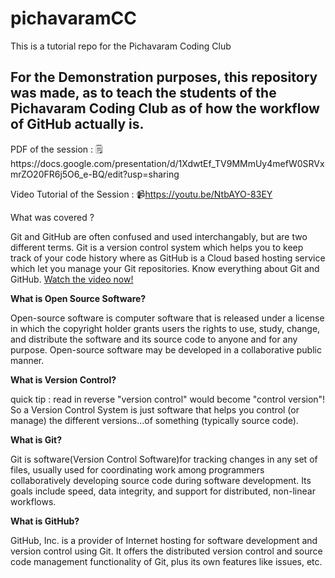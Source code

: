 # pichavaramCC
This is a tutorial repo for the Pichavaram Coding Club

## For the Demonstration purposes, this repository was made, as to teach the students of the Pichavaram Coding Club as of how the workflow of GitHub actually is.

PDF of the session :
🗒️https://docs.google.com/presentation/d/1XdwtEf_TV9MMmUy4mefW0SRVxmrZO20FR6j5O6_e-BQ/edit?usp=sharing

Video Tutorial of the Session :
📹https://youtu.be/NtbAYO-83EY

What was covered ?

Git and GitHub are often confused and used interchangably, but are two different terms. 
Git is a version control system which helps you to keep track of your code history where as GitHub is a Cloud based hosting service which let you manage your Git repositories.
Know everything about Git and GitHub. [Watch the video now!](https://youtu.be/NtbAYO-83EY)

**What is Open Source Software?**

Open-source software is computer software that is released under a license in which the copyright holder grants users the rights to use, study, change, and distribute the software and its source code to anyone and for any purpose. Open-source software may be developed in a collaborative public manner.

**What is Version Control?**

quick tip : read in reverse
"version control" would become "control version"! So a Version Control System is just software that helps you control (or manage) the different versions...of something (typically source code).

**What is Git?**

Git is software(Version Control Software)for tracking changes in any set of files, usually used for coordinating work among programmers collaboratively developing source code during software development. Its goals include speed, data integrity, and support for distributed, non-linear workflows.

**What is GitHub?**

GitHub, Inc. is a provider of Internet hosting for software development and version control using Git. It offers the distributed version control and source code management functionality of Git, plus its own features like issues, etc.
